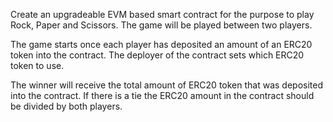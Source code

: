 Create an upgradeable EVM based smart contract for the purpose to play Rock, Paper and Scissors. The game will be played between two players.

The game starts once each player has deposited an amount of an ERC20 token into the contract. The deployer of the contract sets which ERC20 token to use. 

The winner will receive the total amount of ERC20 token that was deposited into the contract. If there is a tie the ERC20 amount in the contract should be divided by both players.
